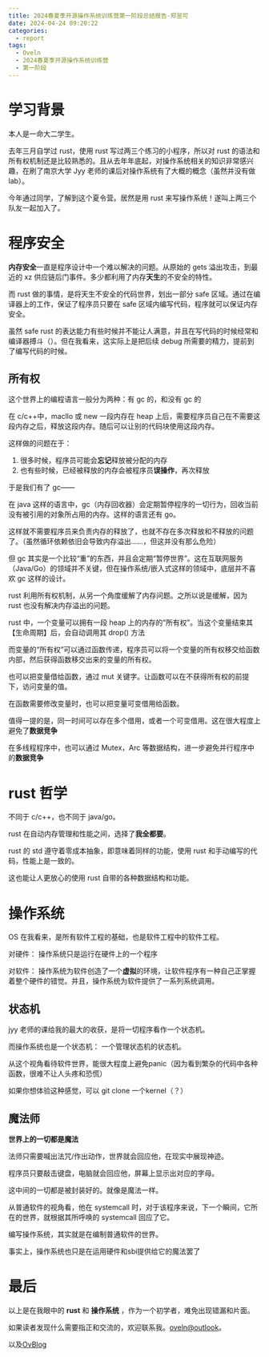 ```yaml
---
title: 2024春夏季开源操作系统训练营第一阶段总结报告-郑昱可
date: 2024-04-24 09:20:22
categories:
  - report
tags:
  - Oveln
  - 2024春夏季开源操作系统训练营
  - 第一阶段
---
```


# 学习背景

本人是一命大二学生。

去年三月自学过 rust，使用 rust 写过两三个练习的小程序，所以对 rust 的语法和所有权机制还是比较熟悉的。且从去年年底起，对操作系统相关的知识非常感兴趣，在刷了南京大学 Jyy 老师的课后对操作系统有了大概的概念（虽然并没有做 lab）。

今年通过同学，了解到这个夏令营。居然是用 rust 来写操作系统！遂叫上两三个队友一起加入了。

# 程序安全

**内存安全**一直是程序设计中一个难以解决的问题。从原始的 gets 溢出攻击，到最近的 xz 供应链后门事件。多少都利用了内存**天生**的不安全的特性。

而 rust 做的事情，是将天生不安全的代码世界，划出一部分 safe 区域。通过在编译器上的工作，保证了程序员只要在 safe 区域内编写代码，程序就可以保证内存安全。

虽然 safe rust 的表达能力有些时候并不能让人满意，并且在写代码的时候经常和编译器搏斗（）。但在我看来，这实际上是把后续 debug 所需要的精力，提前到了编写代码的时候。

## 所有权

这个世界上的编程语言一般分为两种：有 gc 的，和没有 gc 的

在 c/c++中，macllo 或 new 一段内存在 heap 上后，需要程序员自己在不需要这段内存之后，释放这段内存。随后可以让别的代码块使用这段内存。

这样做的问题在于：

1. 很多时候，程序员可能会**忘记**释放被分配的内存
2. 也有些时候，已经被释放的内存会被程序员**误操作**，再次释放

于是我们有了 gc——

在 java 这样的语言中，gc（内存回收器）会定期暂停程序的一切行为，回收当前没有被引用的对象所占用的内存。这样的语言还有 go。

这样就不需要程序员来负责内存的释放了，也就不存在多次释放和不释放的问题了。（虽然循环依赖依旧会导致内存溢出……，但这并没有那么危险）

但 gc 其实是一个比较“重”的东西，并且会定期“暂停世界”。这在互联网服务（Java/Go）的领域并不关键，但在操作系统/嵌入式这样的领域中，底层并不喜欢 gc 这样的设计。

rust 利用所有权机制，从另一个角度缓解了内存问题。之所以说是缓解，因为 rust 也没有解决内存溢出的问题。

rust 中，一个变量可以拥有一段 heap 上的内存的“所有权”。当这个变量结束其【生命周期】后，会自动调用其 drop() 方法

而变量的“所有权”可以通过函数传递，程序员可以将一个变量的所有权移交给函数内部，然后获得函数移交出来的变量的所有权。

也可以把变量借给函数，通过 mut 关键字。让函数可以在不获得所有权的前提下，访问变量的值。

在函数需要修改变量时，也可以把变量可变借用给函数。

值得一提的是，同一时间可以存在多个借用，或者一个可变借用。这在很大程度上避免了**数据竞争**

在多线程程序中，也可以通过 Mutex，Arc 等数据结构，进一步避免并行程序中的**数据竞争**

# rust 哲学

不同于 c/c++，也不同于 java/go。

rust 在自动内存管理和性能之间，选择了**我全都要**。

rust 的 std 遵守着零成本抽象，即意味着同样的功能，使用 rust 和手动编写的代码，性能上是一致的。

这也能让人更放心的使用 rust 自带的各种数据结构和功能。

# 操作系统

OS 在我看来，是所有软件工程的基础，也是软件工程中的软件工程。

对硬件： 操作系统只是运行在硬件上的一个程序

对软件： 操作系统为软件创造了一个**虚拟**的环境，让软件程序有一种自己正掌握着整个硬件的错觉。并且，操作系统为软件提供了一系列系统调用。

## 状态机

jyy 老师的课给我的最大的收获，是将一切程序看作一个状态机。

而操作系统也是一个状态机： 一个管理状态机的状态机。

从这个视角看待软件世界，能很大程度上避免panic（因为看到繁杂的代码中各种函数，很难不让人头疼和恐慌）

如果你想体验这种感觉，可以 git clone 一个kernel（？）

## 魔法师

**世界上的一切都是魔法**

法师只需要喊出法咒/作出动作，世界就会回应他，在现实中展现神迹。

程序员只要敲击键盘，电脑就会回应他，屏幕上显示出对应的字母。

这中间的一切都是被封装好的。就像是魔法一样。

从普通软件的视角看，他在 systemcall 时，对于该程序来说，下一个瞬间，它所在的世界，就根据其所呼唤的 systemcall 回应了它。

编写操作系统，其实就是在编制普通软件的世界。

事实上，操作系统也只是在运用硬件和sbi提供给它的魔法罢了

# 最后

以上是在我眼中的 **rust** 和 **操作系统** ，作为一个初学者，难免出现错漏和片面。

如果读者发现什么需要指正和交流的，欢迎联系我。[oveln@outlook](mailto:https://oveln.icu)。

以及[OvBlog](https://oveln.icu)